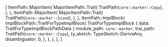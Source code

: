 [
    ItemPath::MajorItem(
        MajorItemPath::Trait(
            TraitPath(`core::marker::Copy`),
        ),
    ),
    ItemPath::MajorItem(
        MajorItemPath::Trait(
            TraitPath(`core::marker::Sized`),
        ),
    ),
    ItemPath::ImplBlock(
        ImplBlockPath::TraitForTypeImplBlock(
            TraitForTypeImplBlock {
                data: TraitForTypeImplBlockPathData {
                    module_path: `core::marker`,
                    trai_path: TraitPath(`core::marker::Copy`),
                    ty_sketch: TypeSketch::DeriveAny,
                    disambiguator: 0,
                },
            },
        ),
    ),
]